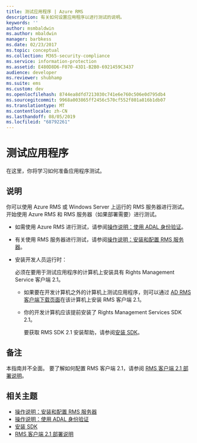 ```yaml
---
title: 测试应用程序 | Azure RMS
description: 有关如何设置应用程序以进行测试的说明。
keywords: ''
author: msmbaldwin
ms.author: mbaldwin
manager: barbkess
ms.date: 02/23/2017
ms.topic: conceptual
ms.collection: M365-security-compliance
ms.service: information-protection
ms.assetid: E480D8D6-F070-43D1-B2B0-6921459C3437
audience: developer
ms.reviewer: shubhamp
ms.suite: ems
ms.custom: dev
ms.openlocfilehash: 8744ea8dfd7213030c741e6e760c506e0d795db4
ms.sourcegitcommit: 9968a003865ff2456c570cf552f801a816b1db07
ms.translationtype: MT
ms.contentlocale: zh-CN
ms.lasthandoff: 08/05/2019
ms.locfileid: "68792261"
---
```

# <a name="testing-your-application"></a>测试应用程序

在这里，你将学习如何准备应用程序测试。

## <a name="instructions"></a>说明

你可以使用 Azure RMS 或 Windows Server 上运行的 RMS 服务器进行测试。  开始使用 Azure RMS 和 RMS 服务器（如果部署需要）进行测试。

- 如需使用 Azure RMS 进行测试，请参阅[操作说明：使用 ADAL 身份验证](how-to-use-adal-authentication.md)。
- 有关使用 RMS 服务器进行测试，请参阅[操作说明：安装和配置 RMS 服务器](how-to-install-and-configure-an-rms-server.md)。
- 安装开发人员运行时：

   必须在要用于测试应用程序的计算机上安装具有 Rights Management Service 客户端 2.1。
  - 如果要在开发计算机之外的计算机上测试应用程序，则可以通过 [AD RMS 客户端下载页面](https://www.microsoft.com/download/details.aspx?id=38396)在该计算机上安装 RMS 客户端 2.1。
  - 你的开发计算机应该提前安装了 Rights Management Services SDK 2.1。

    要获取 RMS SDK 2.1 安装帮助，请参阅[安装 SDK](install-the-rms-sdk.md)。

## <a name="remarks"></a>备注

本指南并不全面。 要了解如何配置 RMS 客户端 2.1，请参阅 [RMS 客户端 2.1 部署说明](https://technet.microsoft.com/library/jj159267(WS.10).aspx)。

## <a name="related-topics"></a>相关主题

* [操作说明：安装和配置 RMS 服务器](how-to-install-and-configure-an-rms-server.md)
* [操作说明：使用 ADAL 身份验证](how-to-use-adal-authentication.md)
* [安装 SDK](install-the-rms-sdk.md)
* [RMS 客户端 2.1 部署说明](https://technet.microsoft.com/library/jj159267(WS.10).aspx)

